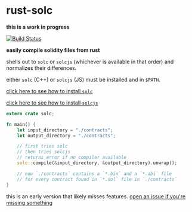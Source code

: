 # rust-solc

**this is a work in progress**

[![Build Status][travis-image]][travis-url]

[travis-image]: https://travis-ci.org/snd/rust_solc.svg?branch=master
[travis-url]: https://travis-ci.org/snd/rust_solc

**easily compile solidity files from rust**

shells out to `solc` or `solcjs` (whichever is available in that order) and normalizes their differences.

either `solc` (C++) or `solcjs` (JS) must be installed and in `$PATH`.

[click here to see how to install `solc`](https://solidity.readthedocs.io/en/latest/installing-solidity.html#binary-packages)

[click here to see how to install `solcjs`](https://solidity.readthedocs.io/en/latest/installing-solidity.html#npm-node-js)

```rust
extern crate solc;

fn main() {
    let input_directory = "./contracts";
    let output_directory = "./contracts";

    // first tries solc
    // then tries solcjs
    // returns error if no compiler available
    solc::compile(&input_directory, &output_directory).unwrap();

    // now `./contracts` contains a `*.bin` and a `*.abi` file
    // for every contract found in `*.sol` file in `./contracts`
}
```

<!--
without touching the filesystem

also has a command line utility
-->

this is an early version that likely misses features.
[open an issue if you're missing something](https://github.com/snd/rust_solc/issues/new)
